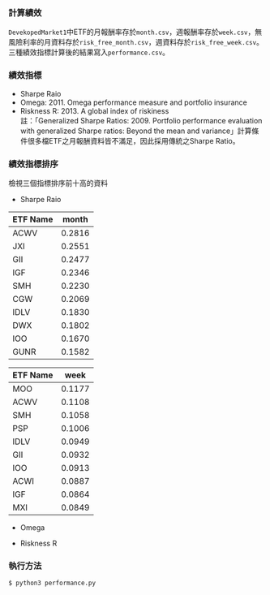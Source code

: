 ### 計算績效

`DevekopedMarket1`中ETF的月報酬率存於`month.csv`，週報酬率存於`week.csv`，無風險利率的月資料存於`risk_free_month.csv`，週資料存於`risk_free_week.csv`。三種績效指標計算後的結果寫入`performance.csv`。

### 績效指標
- Sharpe Raio
- Omega: 2011. Omega performance measure and portfolio insurance
- Riskness R: 2013. A global index of riskiness <br />
註：「Generalized Sharpe Ratios: 2009. Portfolio performance evaluation with generalized Sharpe ratios: Beyond the mean and variance」計算條件很多檔ETF之月報酬資料皆不滿足，因此採用傳統之Sharpe Ratio。

### 績效指標排序
檢視三個指標排序前十高的資料
- Sharpe Raio

|	ETF Name  |	month	   |
|	----------|:--------:|
|	ACWV	    |	0.2816	 |
|	JXI	      |	0.2551	 |
|	GII	      |	0.2477	 |
|	IGF	      |	0.2346	 |
|	SMH     	|	0.2230 	 |
|	CGW	      |	0.2069	 |
|	IDLV	    |	0.1830	 |
|	DWX	      |	0.1802	 |
|	IOO	      |	0.1670	 |
|	GUNR	    |	0.1582	 |

|	ETF Name	|	week   	 |
|	----------|:--------:|
|	MOO	      |	0.1177	 |
|	ACWV	    |	0.1108	 |
|	SMH	      |	0.1058	 |
|	PSP	      |	0.1006	 |
|	IDLV	    |	0.0949	 |
|	GII	      |	0.0932	 |
|	IOO	      |	0.0913	 |
|	ACWI	    |	0.0887	 |
|	IGF	      |	0.0864	 |
|	MXI	      |	0.0849	 |


- Omega


- Riskness R


### 執行方法
```
$ python3 performance.py
```
